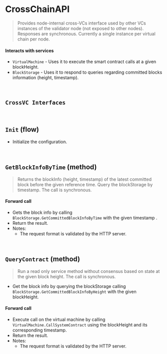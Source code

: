 # CrossChainAPI

> Provides node-internal cross-VCs interface used by other VCs instances of the validator node (not exposed to other nodes).
> Responses are synchronous.
> Currently a single instance per virtual chain per node.


#### Interacts with services

* `VirtualMachine` - Uses it to execute the smart contract calls at a given blockHeight.
* `BlockStorage` - Uses it to respond to queries regarding committed blocks information (height, timestamp).

&nbsp;
## `CrossVC Interfaces`


&nbsp;
## `Init` (flow)

* Initialize the configuration.




&nbsp;
## `GetBlockInfoByTime` (method)

> Returns the blockInfo (height, timestamp) of the latest committed block before the given reference time.
> Query the blockStorage by timestamp. The call is synchronous.

#### Forward call
* Gets the block info by calling `BlockStorage.GetCommittedBlockInfoByTime` with the given timestamp .
* Return the result.
* Notes: 
  * The request format is validated by the HTTP server.

&nbsp;
## `QueryContract` (method)

> Run a read only service method without consensus based on state at the given block height. The call is synchronous.

* Get the block info by querying the blockStorage calling `BlockStorage.GetCommittedBlockInfoByHeight` with the given blockHeight.
#### Forward call
* Execute call on the virtual machine by calling `VirtualMachine.CallSystemContract` using the blockHeight and its corresponding timestamp.
* Return the result.
* Notes: 
  * The request format is validated by the HTTP server.